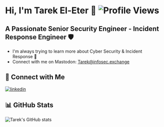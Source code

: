 # Hi, I'm Tarek El-Eter 👋                                                          ![Profile Views](https://komarev.com/ghpvc/?username=teleter)

## A Passionate Senior Security Engineer - Incident Response Engineer 🛡️

- I'm always trying to learn more about Cyber Security & Incident Response 🌱
- Connect with me on Mastodon: Tarek@infosec.exchange

## 🔗 Connect with Me
<p>
  <a href="https://www.linkedin.com/in/tarekeleter" rel="nofollow noreferrer">
    <img src="https://img.shields.io/badge/linkedin-%230077B5.svg?style=for-the-badge&logo=linkedin&logoColor=white" alt="linkedin">
  </a>

## 📊 GitHub Stats
![Tarek's GitHub stats](https://github-readme-stats.vercel.app/api?username=teleter&show_icons=true&theme=transparent)
